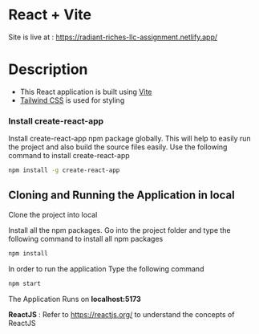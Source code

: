 # React + Vite

Site is live at : https://radiant-riches-llc-assignment.netlify.app/

# Description
* This React application is built using [Vite](https://vitejs.dev)
* [Tailwind CSS](https://tailwindcss.com) is used for styling



### Install create-react-app
Install create-react-app npm package globally. This will help to easily run the project and also build the source files easily. Use the following command to install create-react-app

```bash
npm install -g create-react-app
```

## Cloning and Running the Application in local

Clone the project into local

Install all the npm packages. Go into the project folder and type the following command to install all npm packages

```bash
npm install
```

In order to run the application Type the following command

```bash
npm start
```

The Application Runs on **localhost:5173**

**ReactJS** : Refer to https://reactjs.org/ to understand the concepts of ReactJS
